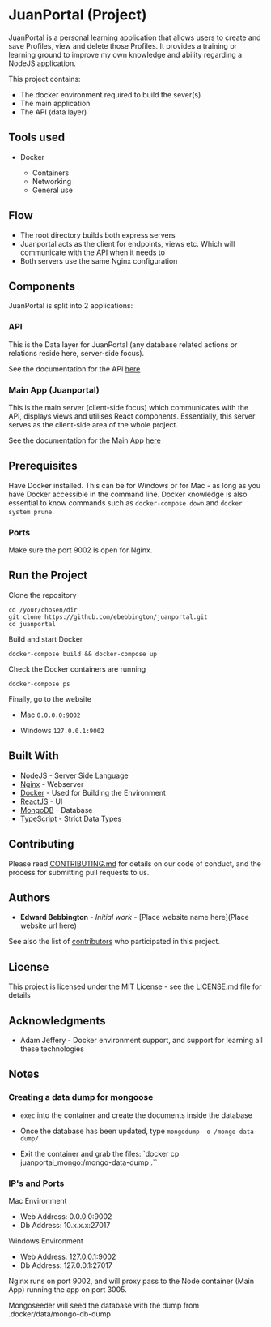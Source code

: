 # JuanPortal (Project)

JuanPortal is a personal learning application that allows users to create and save Profiles, view and delete those Profiles. It provides a training or learning ground to improve my own knowledge and ability regarding a NodeJS application.

This project contains:

* The docker environment required to build the sever(s)
* The main application
* The API (data layer)

## Tools used

* Docker

    * Containers
    * Networking
    * General use

## Flow

* The root directory builds both express servers
* Juanportal acts as the client for endpoints, views etc. Which will communicate with the API when it needs to
* Both servers use the same Nginx configuration

## Components

JuanPortal is split into 2 applications:

### API

This is the Data layer for JuanPortal (any database related actions or relations reside here, server-side focus).

See the documentation for the API [here](https://github.com/ebebbington/juanportal/blob/develop/src/api/README.md)

### Main App (Juanportal)

This is the main server (client-side focus) which communicates with the API, displays views and utilises React components. Essentially, this server serves as the client-side area of the whole project.

See the documentation for the Main App [here](https://github.com/ebebbington/juanportal/blob/develop/src/juanportal/README.md)

## Prerequisites

Have Docker installed. This can be for Windows or for Mac - as long as you have Docker accessible in the command line. Docker knowledge is also essential to know commands such as `docker-compose down` and `docker system prune`.

### Ports

Make sure the port 9002 is open for Nginx.

## Run the Project

Clone the repository

```
cd /your/chosen/dir
git clone https://github.com/ebebbington/juanportal.git
cd juanportal
```

Build and start Docker

```
docker-compose build && docker-compose up
```

Check the Docker containers are running

```
docker-compose ps
```

Finally, go to the website

* Mac
     `0.0.0.0:9002`
     
* Windows
     `127.0.0.1:9002`

## Built With

* [NodeJS](http://www.nodejs.com) - Server Side Language
* [Nginx](https://nginx.com) - Webserver
* [Docker](https://docker.com) - Used for Building the Environment
* [ReactJS](https://reactjs.com) - UI
* [MongoDB](https://mongodb.com) - Database
* [TypeScript](https://typescript.com) - Strict Data Types

## Contributing

Please read [CONTRIBUTING.md](https://gist.github.com/PurpleBooth/b24679402957c63ec426) for details on our code of conduct, and the process for submitting pull requests to us.

## Authors

* **Edward Bebbington** - *Initial work* - [Place website name here](Place website url here)

See also the list of [contributors](https://github.com/your/project/contributors) who participated in this project.

## License

This project is licensed under the MIT License - see the [LICENSE.md](LICENSE.md) file for details

## Acknowledgments

* Adam Jeffery - Docker environment support, and support for learning all these technologies

## Notes

### Creating a data dump for mongoose

* `exec` into the container and create the documents inside the database

* Once the database has been updated, type `mongodump -o /mongo-data-dump/`

* Exit the container and grab the files: `docker cp juanportal_mongo:/mongo-data-dump .``

### IP's and Ports

Mac Environment

- Web Address: 0.0.0.0:9002
- Db Address: 10.x.x.x:27017

Windows Environment

- Web Address: 127.0.0.1:9002
- Db Address: 127.0.0.1:27017

Nginx runs on port 9002, and will proxy pass to the Node container (Main App) running the app on port 3005.

Mongoseeder will seed the database with the dump from .docker/data/mongo-db-dump